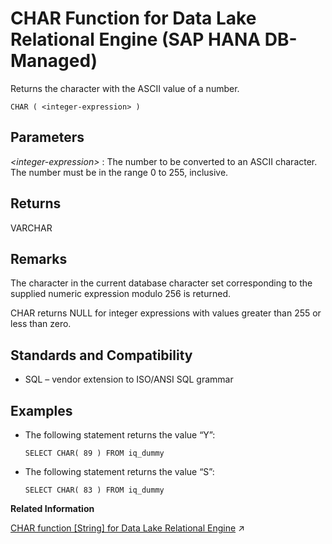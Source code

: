 <!-- loio6c2f4cf7004b4f2cace1afa4889a44d0 -->

# CHAR Function for Data Lake Relational Engine \(SAP HANA DB-Managed\)

Returns the character with the ASCII value of a number.



```
CHAR ( <integer-expression> )
```



<a name="loio6c2f4cf7004b4f2cace1afa4889a44d0__section_wnw_ktl_srb"/>

## Parameters

 *<integer-expression\>*
 :   The number to be converted to an ASCII character. The number must be in the range 0 to 255, inclusive.

 

<a name="loio6c2f4cf7004b4f2cace1afa4889a44d0__section_etk_ltl_srb"/>

## Returns

VARCHAR



<a name="loio6c2f4cf7004b4f2cace1afa4889a44d0__section_v41_mtl_srb"/>

## Remarks

The character in the current database character set corresponding to the supplied numeric expression modulo 256 is returned.

CHAR returns NULL for integer expressions with values greater than 255 or less than zero.



<a name="loio6c2f4cf7004b4f2cace1afa4889a44d0__section_yd4_mtl_srb"/>

## Standards and Compatibility

-   SQL – vendor extension to ISO/ANSI SQL grammar



<a name="loio6c2f4cf7004b4f2cace1afa4889a44d0__section_ahb_ntl_srb"/>

## Examples

-   The following statement returns the value “Y”:

    ```
    SELECT CHAR( 89 ) FROM iq_dummy
    ```

-   The following statement returns the value “S”:

    ```
    SELECT CHAR( 83 ) FROM iq_dummy
    ```


**Related Information**  


[CHAR function [String] for Data Lake Relational Engine](https://help.sap.com/viewer/19b3964099384f178ad08f2d348232a9/2023_1_QRC/en-US/a53b50f084f210159a74ba4e4e50f914.html "Returns the character with the ASCII value of a number.") :arrow_upper_right:

